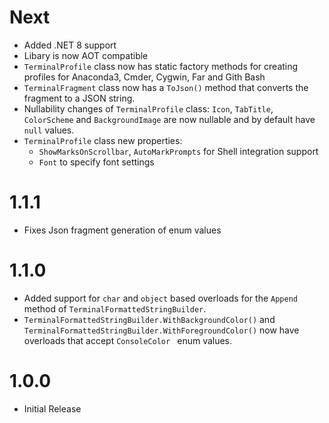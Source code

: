 # Next

- Added .NET 8 support
- Libary is now AOT compatible
- `TerminalProfile` class now has static factory methods for creating profiles for Anaconda3, Cmder, Cygwin, Far and Gith Bash
- `TerminalFragment` class now has a `ToJson()` method that converts the fragment to a JSON string.
- Nullability changes of `TerminalProfile` class: `Icon`, `TabTitle`, `ColorScheme` and `BackgroundImage` are now nullable and by default have `null` values.
- `TerminalProfile` class new properties:
    - `ShowMarksOnScrollbar`, `AutoMarkPrompts` for Shell integration support
    - `Font` to specify font settings

# 1.1.1

- Fixes Json fragment generation of enum values

# 1.1.0

- Added support for `char` and `object` based overloads for the `Append` method of `TerminalFormattedStringBuilder`.
- `TerminalFormattedStringBuilder.WithBackgroundColor()` and `TerminalFormattedStringBuilder.WithForegroundColor()` now have overloads that accept `ConsoleColor ` enum values.

# 1.0.0

- Initial Release